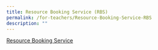 ```yaml
---
title: Resource Booking Service (RBS)
permalink: /for-teachers/Resource-Booking-Service-RBS
description: ""
---
```


[Resource Booking Service](https://rbs.avero-tech.com/login.html)